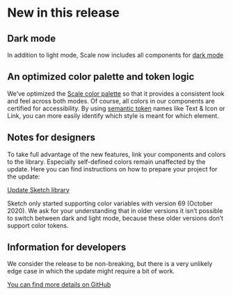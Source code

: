 # New in this release

## Dark mode

In addition to light mode, Scale now includes all components for [dark mode](./?path=/docs/guidelines-light-and-dark-mode--page)

## An optimized color palette and token logic

We’ve optimized the [Scale color palette](./?path=/docs/guidelines-colors--page) so that it provides a consistent look and feel across both modes. Of course, all colors in our components are certified for accessibility. By using [semantic token](./?path=/docs/guidelines-design-tokens--page) names like Text & Icon or Link, you can more easily identify which style is meant for which element.

## Notes for designers

To take full advantage of the new features, link your components and colors to the library. Especially self-defined colors remain unaffected by the update. Here you can find instructions on how to prepare your project for the update:

[Update Sketch library](./?path=/docs/new-release-sketch-library-update--page)

Sketch only started supporting color variables with version 69 (October 2020). We ask for your understanding that in older versions it isn’t possible to switch between dark and light mode, because these older versions don’t support color tokens.

## Information for developers

We consider the release to be non-breaking, but there is a very unlikely edge case in which the update might require a bit of work.

<a href="https://github.com/telekom/scale/blob/main/docs/dark-mode-v3-beta-100.md" target="_blank" rel="noopener noreferrer">You can find more details on GitHub</a>
